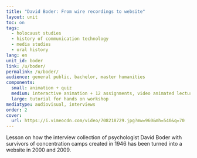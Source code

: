 ```yaml
---
title: "David Boder: From wire recordings to website"
layout: unit
toc: on
tags:
  - holocaust studies
  - history of communication technology
  - media studies
  - oral history
lang: en
unit_id: boder
link: /u/boder/
permalink: /u/boder/
audience: general public, bachelor, master humanities
components:
  small: animation + quiz
  medium: interactive animation + 12 assignments, video animated lecture + 5 assignments
  large: tutorial for hands on workshop
mediatype: audiovisual, interviews
order: 2
cover:
  url: https://i.vimeocdn.com/video/708218729.jpg?mw=960&mh=540&q=70
---
```


Lesson on how the interview collection of psychologist David Boder with survivors of concentration camps created in 1946 has been turned into a website in 2000 and 2009.

<!-- more -->
